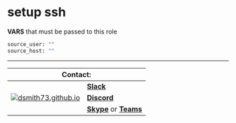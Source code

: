 # setup ssh  

**VARS** that must be passed to this role  

```sh
source_user: ""
source_host: ""

```

---

<table>
    <thead>
        <tr>
            <th colspan=2>Contact:</th>
        </tr>
    </thead>
    <tbody>
        <tr>
            <td rowspan=3><a href="https://dsmith73.github.io"><img src="https://avatars1.githubusercontent.com/u/44279121?s=60&u=7a933a33b51505f9d6435eeffae1c8156a47dc77&v=4" alt="dsmith73.github.io"></a></td>
            <td><b><a href="https://101101workspace.slack.com/archives/D012ESWSXHQ" alt="dsmith73 on Slack">Slack</a></b></td>
        </tr>
        <tr>
            <td><b><a href="https://discord.gg/RmzVNzx" alt="dsmith73 on Discord">Discord</a></b></td>
        </tr>
        <tr>
            <td><b><a href="skype:dsmith73?chat">Skype</a></b> or <b><a href="https://teams.microsoft.com/l/chat/0/0?users=dsmith73@gmail.com">Teams</b></a></td>
        </tr>
    </tbody>
</table>
